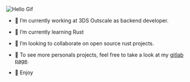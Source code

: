 ![Hello Gif](https://media.tenor.com/4HHS5-SdZYIAAAAC/hi-doggy.gif)

- 🔭 I’m currently working at 3DS Outscale as backend developer.
- 🦀 I’m currently learning Rust
- 👯 I’m looking to collaborate on open source rust projects.  

- 🍎 To see more personals projects, feel free to take a look at my [gitlab page](https://gitlab.com/pesko).
- 🍏 Enjoy
